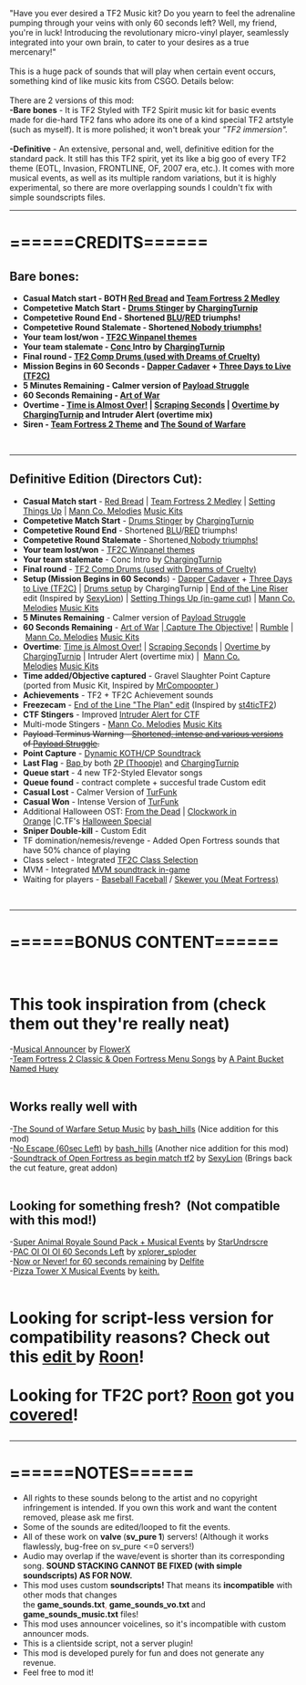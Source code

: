 "Have you ever desired a TF2 Music kit? Do you yearn to feel the adrenaline pumping through your veins with only 60 seconds left? Well, my friend, you're in luck! Introducing the revolutionary micro-vinyl player, seamlessly integrated into your own brain, to cater to your desires as a true mercenary!"<br><br>This is a huge pack of sounds that will play when certain event occurs, something kind of like music kits from CSGO. Details below:<br><br>There are 2 versions of this mod:<br><b><span class="GreenColor">-Bare bones</span></b> - It is TF2 Styled with TF2 Spirit music kit for basic events made for die-hard TF2 fans who adore its one of a kind special TF2 artstyle (such as myself). It is more polished; it won't break your <i>"TF2 immersion".</i><br><br><b><span class="RedColor">-Definitive</span></b> - An extensive, personal and, well, definitive edition for the standard pack. It still has this TF2 spirit, yet its like a big goo of every TF2 theme (EOTL, Invasion, FRONTLINE, OF, 2007 era, etc.). It comes with more musical events, as well as its multiple random variations, but it is highly experimental, so there are more overlapping sounds I couldn't fix with simple soundscripts files.<br><hr><h1><b><span class="GreenColor">======CREDITS</span></b><b><span class="GreenColor">======</span></b></h1><h2><span class="GreenColor"><b>Bare bones:<br></b></span></h2><b><ul><li><b>Casual Match start</b> - BOTH <a href="https://www.youtube.com/watch?v=RBRlXsSXzCg" target="_blank">Red Bread</a> and <a href="https://www.youtube.com/watch?v=4gc_V3Sx5hw" target="_blank">Team Fortress 2 Medley</a></li><li><b>Competetive Match Start</b> - <a href="https://www.youtube.com/watch?v=pJhz9ClHYEw" target="_blank">Drums Stinger</a> by <a href="https://www.youtube.com/channel/UCrYYQXQynUI4gxmk4dXG1Og/videos" target="_blank">ChargingTurnip</a></li><li><b>Competetive Round End</b> - Shortened <a href="https://www.youtube.com/watch?v=NhoH3UyiX8o" target="_blank">BLU</a>/<a href="https://www.youtube.com/watch?v=hzOAUeHjWgA" target="_blank">RED</a> triumphs!</li><li><b>Competetive Round Stalemate</b> - Shortened<a href="https://www.youtube.com/watch?v=mFEUKgZWAlw" target="_blank"> Nobody triumphs!</a></li><li><b>Your team lost/won</b> - <a href="https://youtu.be/dHP6-1-Mu0A?t=40" target="_blank">TF2C Winpanel themes</a></li><li><b>Your team stalemate</b> - <a href="https://cdn.discordapp.com/attachments/561311973757943808/802766013611114496/espionage_conc_intro.wav" target="_blank">Conc </a>Intro by <a href="https://www.youtube.com/channel/UCrYYQXQynUI4gxmk4dXG1Og/videos" target="_blank">ChargingTurnip</a></li><li><b>Final round</b> - <a href="https://www.youtube.com/watch?v=HdXzlV-t8dw" target="_blank">TF2 Comp Drums (used with Dreams of Cruelty)</a></li><li><b>Mission Begins in 60 Seconds</b> - <a href="https://www.youtube.com/watch?v=52HVSkAgn0g" target="_blank">Dapper Cadaver</a> + <a href="https://www.youtube.com/watch?v=PzlR2ghSYtg" target="_blank">Three Days to Live (TF2C)</a></li><li><b>5 Minutes Remaining</b> - Calmer version of <a href="https://youtu.be/k53uIBb7aQI?t=140" target="_blank">Payload Struggle</a></li><li><b>60 Seconds Remaining</b> - <a href="https://www.youtube.com/watch?v=2ENmljQAYXI" target="_blank">Art of War</a></li><li><b>Overtime</b> - <a href="https://youtu.be/k53uIBb7aQI?t=65" target="_blank">Time is Almost Over!</a> | <a href="https://soundcloud.com/gameplayah/tf2-overtime" target="_blank">Scraping Seconds</a> | <a href="https://cdn.discordapp.com/attachments/561311973757943808/814668123185479680/overtime.ogg" target="_blank">Overtime </a>by <a href="https://www.youtube.com/channel/UCrYYQXQynUI4gxmk4dXG1Og/videos" target="_blank">ChargingTurnip</a> and Intruder Alert (overtime mix)</li><li><b>Siren </b>- <a href="https://www.youtube.com/watch?v=PDM2qukzKwg" target="_blank">Team Fortress 2 Theme</a> and <a href="https://www.youtube.com/watch?v=scOZ6HzhHBY" target="_blank">The Sound of Warfare</a></li></ul></b><br><hr><h2><span class="RedColor"><span class="RedColor"><b>Definitive Edition (Directors Cut):</b></span></span></h2><ul><li><b>Casual Match start</b> - <a href="https://www.youtube.com/watch?v=RBRlXsSXzCg" target="_blank">Red Bread</a> | <a href="https://www.youtube.com/watch?v=4gc_V3Sx5hw" target="_blank">Team Fortress 2 Medley</a> | <a href="https://www.youtube.com/watch?v=cjNWVOje-T0" target="_blank">Setting Things Up</a> | <a href="https://www.youtube.com/watch?v=DHLRvBqQo1E" target="_blank">Mann Co. Melodies</a> <a href="https://www.youtube.com/watch?v=6IrPZsVJxm8&t=91s" target="_blank">Music Kits</a></li><li><b>Competetive Match Start</b> - <a href="https://www.youtube.com/watch?v=pJhz9ClHYEw" target="_blank">Drums Stinger</a> by <a href="https://www.youtube.com/channel/UCrYYQXQynUI4gxmk4dXG1Og/videos" target="_blank">ChargingTurnip</a></li><li><b>Competetive Round End</b> - Shortened <a href="https://www.youtube.com/watch?v=NhoH3UyiX8o" target="_blank">BLU</a>/<a href="https://www.youtube.com/watch?v=hzOAUeHjWgA" target="_blank">RED</a> triumphs!</li><li><b>Competetive Round Stalemate</b> - Shortened<a href="https://www.youtube.com/watch?v=mFEUKgZWAlw" target="_blank"> Nobody triumphs!</a></li><li><b>Your team lost/won</b> - <a href="https://youtu.be/dHP6-1-Mu0A?t=40" target="_blank">TF2C Winpanel themes</a></li><li><b>Your team stalemate</b> - Conc Intro by <a href="https://www.youtube.com/channel/UCrYYQXQynUI4gxmk4dXG1Og/videos" target="_blank">ChargingTurnip</a></li><li><b>Final round</b> - <a href="https://www.youtube.com/watch?v=HdXzlV-t8dw" target="_blank">TF2 Comp Drums (used with Dreams of Cruelty)</a></li><li><b>Setup (Mission Begins in 60 Second</b>s) - <a href="https://www.youtube.com/watch?v=52HVSkAgn0g" target="_blank">Dapper Cadaver</a> + <a href="https://www.youtube.com/watch?v=PzlR2ghSYtg" target="_blank">Three Days to Live (TF2C)</a> | <a href="https://www.youtube.com/watch?v=pJhz9ClHYEw" target="_blank">Drums setup</a> by ChargingTurnip | <a href="https://youtu.be/bO417sg5Xxs?t=156" target="_blank">End of the Line Riser</a> edit (Inspired by <a href="https://gamebanana.com/sounds/52194">SexyLion</a>) | <a href="https://www.youtube.com/watch?v=cjNWVOje-T0" target="_blank">Setting Things Up (in-game cut)</a> | <a href="https://www.youtube.com/watch?v=DHLRvBqQo1E" target="_blank">Mann Co. Melodies</a> <a href="https://www.youtube.com/watch?v=6IrPZsVJxm8&t=91s" target="_blank">Music Kits</a></li><li><b>5 Minutes Remaining</b> - Calmer version of <a href="https://youtu.be/k53uIBb7aQI?t=140" target="_blank">Payload Struggle</a></li><li><b>60 Seconds Remaining</b> - <a href="https://www.youtube.com/watch?v=2ENmljQAYXI" target="_blank">Art of War</a> |<a href="https://soundcloud.com/gameplayah/tf2-overtime" target="_blank"> </a><a href="https://soundcloud.com/gameplayaharchive1/tf2-overtime" target="_blank">Capture The Objective!</a> | <a href="https://www.youtube.com/watch?v=KLFSFNwP_5I" target="_blank">Rumble</a> | <a href="https://www.youtube.com/watch?v=DHLRvBqQo1E" target="_blank">Mann Co. Melodies</a> <a href="https://www.youtube.com/watch?v=6IrPZsVJxm8&t=91s" target="_blank">Music Kits</a><br></li><li><b>Overtime</b>: <a href="https://youtu.be/k53uIBb7aQI?t=65" target="_blank">Time is Almost Over!</a> | <a href="https://soundcloud.com/gameplayaharchive1/tf2-overtime" target="_blank">Scraping Seconds</a> | <a href="https://cdn.discordapp.com/attachments/561311973757943808/814668123185479680/overtime.ogg" target="_blank">Overtime </a>by <a href="https://www.youtube.com/channel/UCrYYQXQynUI4gxmk4dXG1Og/videos" target="_blank">ChargingTurnip</a> | Intruder Alert (overtime mix) |  <a href="https://www.youtube.com/watch?v=DHLRvBqQo1E" target="_blank">Mann Co. Melodies</a> <a href="https://www.youtube.com/watch?v=6IrPZsVJxm8&t=91s" target="_blank">Music Kits</a></li><li><b>Time added/Objective captured</b> - Gravel Slaughter Point Capture (ported from Music Kit, Inspired by <a href="https://gamebanana.com/sounds/54197">MrCompoopter </a>)</li><li><b>Achievements</b> - TF2 + TF2C Achievement sounds</li><li><b>Freezecam</b> - <a href="https://gamebanana.com/sounds/42763">End of the Line "The Plan" edit</a> (Inspired by <a class="MemberLink" href="https://gamebanana.com/members/1646758">st4ticTF2</a>)</li><li><b>CTF Stingers</b> - Improved <a href="https://gamebanana.com/sounds/54423">Intruder Alert for CTF</a><br></li><li>Multi-mode Stingers - <a href="https://www.youtube.com/watch?v=DHLRvBqQo1E" target="_blank">Mann Co. Melodies</a> <a href="https://www.youtube.com/watch?v=6IrPZsVJxm8&t=91s" target="_blank">Music Kits</a></li><li><del>Payload Terminus Warning - <a href="https://gamebanana.com/sounds/53979">Shortened, intense and various versions</a> of <a href="https://youtu.be/k53uIBb7aQI?t=140" target="_blank">Payload Struggle</a>.</del><br></li><li><b>Point Capture</b> - <a href="https://gamebanana.com/sounds/53977">Dynamic KOTH/CP Soundtrack</a></li><li><b>Last Flag</b> - <a href="https://www.youtube.com/watch?v=tQvwQtDZoIk" target="_blank">Bap </a>by both <a href="https://www.youtube.com/c/Thoopje" target="_blank">2P (Thoopje)</a> and <a href="https://www.youtube.com/channel/UCrYYQXQynUI4gxmk4dXG1Og/videos" target="_blank">ChargingTurnip</a></li><li><b>Queue start</b> - 4 new TF2-Styled Elevator songs<br></li><li><b>Queue found</b> - contract complete + succesful trade Custom edit <br></li><li><b>Casual Lost</b> - Calmer Version of <a href="https://www.youtube.com/watch?v=vdOiP8mSXGo" target="_blank">TurFunk</a></li><li><b>Casual Won</b> - Intense Version of <a href="https://www.youtube.com/watch?v=vdOiP8mSXGo" target="_blank">TurFunk<br></a></li><li>Additional Halloween OST: <a href="https://www.youtube.com/watch?v=5EtIezqiYfU" target="_blank">From the Dead</a> | <a href="https://www.youtube.com/watch?v=SsK15VHpK5w" target="_blank">Clockwork in Orange</a> |C.TF's <a href="https://www.youtube.com/watch?v=Fp63KA37Tkk" target="_blank">Halloween Special</a></li><li><b>Sniper Double-kill</b> - Custom Edit</li><li>TF domination/nemesis/revenge - Added Open Fortress sounds that have 50% chance of playing</li><li>Class select - Integrated <a href="https://gamebanana.com/sounds/54000">TF2C Class Selection</a><br></li><li>MVM - Integrated <a href="https://gamebanana.com/sounds/53999">MVM soundtrack in-game</a></li><li>Waiting for players - <a href="https://www.youtube.com/watch?v=t_z6xMqkSAc" target="_blank">Baseball Faceball</a> / <a href="https://open.spotify.com/track/1BErMxYPxzzweWeiOijBNG?si=3c5013e243e54537" target="_blank">Skewer you (Meat Fortress)</a></li></ul><br><hr><h1><b><span class="GreenColor">======</span></b><b><span class="GreenColor">BONUS CONTENT======</span></b></h1><br><h1>This took inspiration from (check them out they're really neat)</h1>-<a class="Name" href="https://gamebanana.com/sounds/60072">Musical Announcer</a> by <a href="https://gamebanana.com/members/1744970">FlowerX</a><br>-<a class="Name" href="https://gamebanana.com/sounds/50339">Team Fortress 2 Classic & Open Fortress Menu Songs</a> by <a class="MemberLink" href="https://gamebanana.com/members/1515334">A Paint Bucket Named Huey</a><br><br><h2>Works really well with</h2>-<a class="Name" href="https://gamebanana.com/sounds/57078">The Sound of Warfare Setup Music</a> by <a class="MemberLink" href="https://gamebanana.com/members/1850456">bash_hills</a> (Nice addition for this mod)<br>-<a class="Name" href="https://gamebanana.com/sounds/57431">No Escape (60sec Left)</a> by <a class="MemberLink" href="https://gamebanana.com/members/1850456">bash_hills</a> (Another nice addition for this mod)<br>-<a class="Name" href="https://gamebanana.com/sounds/52194">Soundtrack of Open Fortress as begin match tf2</a> by <a href="https://gamebanana.com/members/1749671">SexyLion</a> (Brings back the cut feature, great addon)<br><br><h2>Looking for something fresh?  (Not compatible with this mod!)</h2>-<a class="Name" href="https://gamebanana.com/sounds/59301">Super Animal Royale Sound Pack + Musical Events</a> by <a class="MemberLink" href="https://gamebanana.com/members/1745833">StarUndrscre</a> <br>-<a href="https://gamebanana.com/sounds/60663">PAC OI OI OI 60 Seconds Left</a> by <a href="https://gamebanana.com/members/1727434">xplorer_sploder</a> <br>-<a class="Name" href="https://gamebanana.com/sounds/57876">Now or Never! for 60 seconds remaining</a> by <a class="MemberLink" href="https://gamebanana.com/members/1641444">Delfite</a><br>-<a class="Name" href="https://gamebanana.com/sounds/68636">Pizza Tower X Musical Events</a> by <a class="MemberLink" href="https://gamebanana.com/members/2083207">keith.</a><br><br><h1 class="SelectedElement">Looking for script-less version for compatibility reasons? Check out this <a href="https://github.com/RoonMoonlight/Musical-Events-Scriptless" target="_blank">edit </a>by <a href="https://codeberg.org/RoonMoonlight" target="_blank">Roon</a>!<br><br>Looking for TF2C port? <a href="https://codeberg.org/RoonMoonlight">Roon</a> got you <a href="https://github.com/RoonMoonlight/Re-Musical-Events-TF2C-Port">covered</a>! <hr></h1><h1><b><span class="GreenColor">======</span></b><b><span class="GreenColor">NOTES======</span></b></h1><ul><li>All rights to these sounds belong to the artist and no copyright infringement is intended. If you own this work and want the content removed, please ask me first.</li><li>Some of the sounds are edited/looped to fit the events.</li><li>All of these work on <b>valve </b>(<span class="GreenColor"><b>sv_pure 1</b></span>) servers! (Although it works flawlessly, bug-free on sv_pure <=0 servers!)</li><li>Audio may overlap if the wave/event is shorter than its corresponding song. <b><span class="RedColor">SOUND STACKING CANNOT BE FIXED (with simple soundscripts) AS FOR NOW.</span><br></b></li><li><span class="GreenColor">This mod uses custom <span class="RedColor"><b>soundscripts! </b></span></span><span class="GreenColor">T</span><span class="RedColor"><span class="GreenColor">hat means</span> its <b>incompatible</b> with other mods that changes the</span> <span class="GreenColor"><b>game_sounds.txt</b><font color="#ff4e4e">, </font><b>game_sounds_vo.txt<font color="#e2e2e2"> </font></b></span><span class="RedColor">and <span class="GreenColor"><b>game_sounds_music.txt</b></span> files!</span><br></li><li>This mod uses announcer voicelines, so it's incompatible with custom announcer mods.</li><li>This is a <span class="RedColor">clientside </span>script, not a server plugin!</li><li>This mod is developed purely for fun and does not generate any revenue.<br></li><li>Feel free to mod it!</li></ul>
